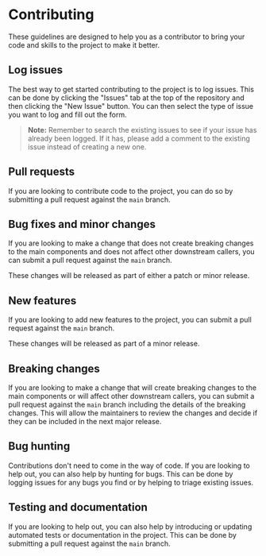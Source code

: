 # Contributing

These guidelines are designed to help you as a contributor to bring your code and skills to the project to make it better.

## Log issues

The best way to get started contributing to the project is to log issues. This can be done by clicking the "Issues" tab at the top of the repository and then clicking the "New Issue" button. You can then select the type of issue you want to log and fill out the form.

> **Note:** Remember to search the existing issues to see if your issue has already been logged. If it has, please add a comment to the existing issue instead of creating a new one.

## Pull requests

If you are looking to contribute code to the project, you can do so by submitting a pull request against the `main` branch.

## Bug fixes and minor changes

If you are looking to make a change that does not create breaking changes to the main components and does not affect other downstream callers, you can submit a pull request against the `main` branch.

These changes will be released as part of either a patch or minor release.

## New features

If you are looking to add new features to the project, you can submit a pull request against the `main` branch.

These changes will be released as part of a minor release.

## Breaking changes

If you are looking to make a change that will create breaking changes to the main components or will affect other downstream callers, you can submit a pull request against the `main` branch including the details of the breaking changes. This will allow the maintainers to review the changes and decide if they can be included in the next major release.

## Bug hunting

Contributions don't need to come in the way of code. If you are looking to help out, you can also help by hunting for bugs. This can be done by logging issues for any bugs you find or by helping to triage existing issues.

## Testing and documentation

If you are looking to help out, you can also help by introducing or updating automated tests or documentation in the project. This can be done by submitting a pull request against the `main` branch.
